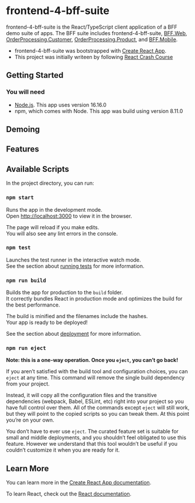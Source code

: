 # frontend-4-bff-suite
frontend-4-bff-suite is the React/TypeScript client application of a BFF demo suite of apps. The BFF suite includes frontend-4-bff-suite, [BFF.Web](https://github.com/Sara-Jade/BFF.Web), [OrderProcessing.Customer](https://github.com/Sara-Jade/OrderProcessing.Customer), [OrderProcessing.Product](https://github.com/Sara-Jade/OrderProcessing.Product), and [BFF.Mobile](https://github.com/Sara-Jade/BFF.Mobile).

- frontend-4-bff-suite was bootstrapped with [Create React App](https://github.com/facebook/create-react-app).
- This project was initially writeen by following [React Crash Course](https://www.youtube.com/playlist?list=PLG3RxIUKLJlYKdpyO-0asC8yDApZmB-s9)

## Getting Started

### You will need
- [Node.js](nodejs.org/). This app uses version 16.16.0
- npm, which comes with Node. This app was build using version 8.11.0

## Demoing

## Features

## Available Scripts

In the project directory, you can run:

### `npm start`

Runs the app in the development mode.\
Open [http://localhost:3000](http://localhost:3000) to view it in the browser.

The page will reload if you make edits.\
You will also see any lint errors in the console.

### `npm test`

Launches the test runner in the interactive watch mode.\
See the section about [running tests](https://facebook.github.io/create-react-app/docs/running-tests) for more information.

### `npm run build`

Builds the app for production to the `build` folder.\
It correctly bundles React in production mode and optimizes the build for the best performance.

The build is minified and the filenames include the hashes.\
Your app is ready to be deployed!

See the section about [deployment](https://facebook.github.io/create-react-app/docs/deployment) for more information.

### `npm run eject`

**Note: this is a one-way operation. Once you `eject`, you can’t go back!**

If you aren’t satisfied with the build tool and configuration choices, you can `eject` at any time. This command will remove the single build dependency from your project.

Instead, it will copy all the configuration files and the transitive dependencies (webpack, Babel, ESLint, etc) right into your project so you have full control over them. All of the commands except `eject` will still work, but they will point to the copied scripts so you can tweak them. At this point you’re on your own.

You don’t have to ever use `eject`. The curated feature set is suitable for small and middle deployments, and you shouldn’t feel obligated to use this feature. However we understand that this tool wouldn’t be useful if you couldn’t customize it when you are ready for it.

## Learn More

You can learn more in the [Create React App documentation](https://facebook.github.io/create-react-app/docs/getting-started).

To learn React, check out the [React documentation](https://reactjs.org/).

